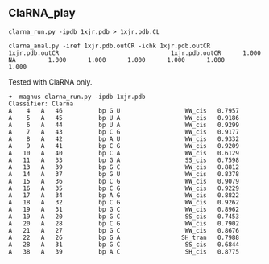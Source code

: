 ClaRNA_play
-------------------------------------------------------------------------------

    clarna_run.py -ipdb 1xjr.pdb > 1xjr.pdb.CL

    clarna_anal.py -iref 1xjr.pdb.outCR -ichk 1xjr.pdb.outCR
    1xjr.pdb.outCR                               1xjr.pdb.outCR      1.000      NA         1.000      1.000      1.000      1.000      1.000      1.000

Tested with ClaRNA only.

    ➜  magnus clarna_run.py -ipdb 1xjr.pdb
    Classifier: Clarna
    A    4   A   46          bp G U                  WW_cis   0.7957
    A    5   A   45          bp U A                  WW_cis   0.9186
    A    6   A   44          bp U A                  WW_cis   0.9299
    A    7   A   43          bp C G                  WW_cis   0.9177
    A    8   A   42          bp A U                  WW_cis   0.9332
    A    9   A   41          bp C G                  WW_cis   0.9209
    A   10   A   40          bp C A                  WW_cis   0.6129
    A   11   A   33          bp G A                  SS_cis   0.7598
    A   13   A   39          bp G C                  WW_cis   0.8812
    A   14   A   37          bp G U                  WW_cis   0.8378
    A   15   A   36          bp C G                  WW_cis   0.9079
    A   16   A   35          bp C G                  WW_cis   0.9229
    A   17   A   34          bp A G                  WW_cis   0.8822
    A   18   A   32          bp C G                  WW_cis   0.9262
    A   19   A   31          bp G C                  WW_cis   0.8962
    A   19   A   20          bp G C                  SS_cis   0.7453
    A   20   A   28          bp C G                  WW_cis   0.7902
    A   21   A   27          bp G C                  WW_cis   0.8676
    A   22   A   26          bp G A                 SH_tran   0.7988
    A   28   A   31          bp G C                  SS_cis   0.6844
    A   38   A   39          bp A C                  SH_cis   0.8775
